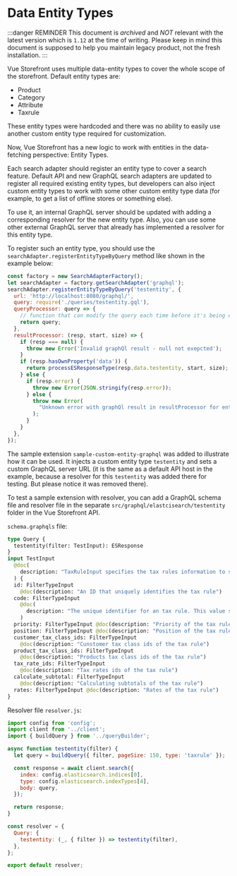 # Data Entity Types

:::danger REMINDER
This document is _archived_ and _NOT_ relevant with the latest version which is `1.12` at the time of writing. Please keep in mind this document is supposed to help you maintain legacy product, not the fresh installation. 
:::

Vue Storefront uses multiple data-entity types to cover the whole scope of the storefront. Default entity types are:

- Product
- Category
- Attribute
- Taxrule

These entity types were hardcoded and there was no ability to easily use another custom entity type required for customization.

Now, Vue Storefront has a new logic to work with entities in the data-fetching perspective: Entity Types.

Each search adapter should register an entity type to cover a search feature. Default API and new GraphQL search adapters are updated to register all required existing entity types, but developers can also inject custom entity types to work with some other custom entity type data (for example, to get a list of offline stores or something else).

To use it, an internal GraphQL server should be updated with adding a corresponding resolver for the new entity type. Also, you can use some other external GraphQL server that already has implemented a resolver for this entity type.

To register such an entity type, you should use the `searchAdapter.registerEntityTypeByQuery` method like shown in the example below:

```js
const factory = new SearchAdapterFactory();
let searchAdapter = factory.getSearchAdapter('graphql');
searchAdapter.registerEntityTypeByQuery('testentity', {
  url: 'http://localhost:8080/graphql/',
  query: require('./queries/testentity.gql'),
  queryProcessor: query => {
    // function that can modify the query each time before it's being executed
    return query;
  },
  resultProcessor: (resp, start, size) => {
    if (resp === null) {
      throw new Error('Invalid graphQl result - null not exepcted');
    }
    if (resp.hasOwnProperty('data')) {
      return processESResponseType(resp.data.testentity, start, size);
    } else {
      if (resp.error) {
        throw new Error(JSON.stringify(resp.error));
      } else {
        throw new Error(
          "Unknown error with graphQl result in resultProcessor for entity type 'category'",
        );
      }
    }
  },
});
```

The sample extension `sample-custom-entity-graphql` was added to illustrate how it can be used. It injects a custom entity type `testentity` and sets a custom GraphQL server URL (it is the same as a default API host in the example, because a resolver for this `testentity` was added there for testing. But please notice it was removed there).

To test a sample extension with resolver, you can add a GraphQL schema file and resolver file in the separate `src/graphql/elastcisearch/testentity` folder in the Vue Storefront API.

`schema.graphqls` file:

```graphql
type Query {
  testentity(filter: TestInput): ESResponse
}
input TestInput
  @doc(
    description: "TaxRuleInput specifies the tax rules information to search"
  ) {
  id: FilterTypeInput
    @doc(description: "An ID that uniquely identifies the tax rule")
  code: FilterTypeInput
    @doc(
      description: "The unique identifier for an tax rule. This value should be in lowercase letters without spaces."
    )
  priority: FilterTypeInput @doc(description: "Priority of the tax rule")
  position: FilterTypeInput @doc(description: "Position of the tax rule")
  customer_tax_class_ids: FilterTypeInput
    @doc(description: "Cunstomer tax class ids of the tax rule")
  product_tax_class_ids: FilterTypeInput
    @doc(description: "Products tax class ids of the tax rule")
  tax_rate_ids: FilterTypeInput
    @doc(description: "Tax rates ids of the tax rule")
  calculate_subtotal: FilterTypeInput
    @doc(description: "Calculating subtotals of the tax rule")
  rates: FilterTypeInput @doc(description: "Rates of the tax rule")
}
```

Resolver file `resolver.js`:

```js
import config from 'config';
import client from '../client';
import { buildQuery } from '../queryBuilder';

async function testentity(filter) {
  let query = buildQuery({ filter, pageSize: 150, type: 'taxrule' });

  const response = await client.search({
    index: config.elasticsearch.indices[0],
    type: config.elasticsearch.indexTypes[4],
    body: query,
  });

  return response;
}

const resolver = {
  Query: {
    testentity: (_, { filter }) => testentity(filter),
  },
};

export default resolver;
```
